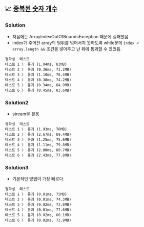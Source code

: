 ## 📈 [중복된 숫자 개수](https://school.programmers.co.kr/learn/courses/30/lessons/120583)

### Solution

- 처음에는 ArrayIndexOutOfBoundsException 때문에 실패했음
- index가 주어진 array의 범위를 넘어서지 못하도록 while문에 `index < array.length &&` 조건을 넣어주고 난 뒤에 통과할 수 있었음.

```text
정확성  테스트
테스트 1 〉	통과 (1.04ms, 83MB)
테스트 2 〉	통과 (0.36ms, 73.2MB)
테스트 3 〉	통과 (1.10ms, 76.4MB)
테스트 4 〉	통과 (0.38ms, 74.2MB)
테스트 5 〉	통과 (0.34ms, 84.9MB)
테스트 6 〉	통과 (0.45ms, 83.6MB)
```

### Solution2

- stream을 활용

```text
정확성  테스트
테스트 1 〉	통과 (1.93ms, 76MB)
테스트 2 〉	통과 (2.67ms, 89.4MB)
테스트 3 〉	통과 (1.25ms, 75.6MB)
테스트 4 〉	통과 (1.11ms, 79.8MB)
테스트 5 〉	통과 (2.00ms, 80.7MB)
테스트 6 〉	통과 (2.43ms, 77.8MB)
```

### Solution3

- 기본적인 방법이 가장 빠르다.

```text
정확성  테스트
테스트 1 〉	통과 (0.01ms, 75MB)
테스트 2 〉	통과 (0.01ms, 74.3MB)
테스트 3 〉	통과 (0.02ms, 73.8MB)
테스트 4 〉	통과 (0.01ms, 77.6MB)
테스트 5 〉	통과 (0.02ms, 80.1MB)
테스트 6 〉	통과 (0.02ms, 73.9MB)
```
